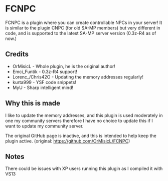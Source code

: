 # FCNPC

FCNPC is a plugin where you can create controllable NPCs in your server! It is similar to the plugin CNPC (for old SA-MP members) but very different in code, and is supported to the latest SA-MP server version (0.3z-R4 as of now.)

## Credits

* OrMisicL - Whole plugin, he is the original author!
* Emci_Funtik - 0.3z-R4 support!
* Lorenc_/Chris42O - Updating the memory addresses regularly!
* kurta999 - YSF code snippets!
* MyU - Sharp intelligent mind!

## Why this is made

I like to update the memory addresses, and this plugin is used moderately in one my community servers therefore I have no choice to update this if I want to update my community server.

The original GitHub page is inactive, and this is intended to help keep the plugin active. (original: https://github.com/OrMisicL/FCNPC)

## Notes

There could be issues with XP users running this plugin as I compiled it with VS13

